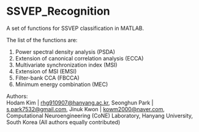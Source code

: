 # SSVEP_Recognition
A set of functions for SSVEP classification in MATLAB.

The list of the functions are:
1. Power spectral density analysis (PSDA)
2. Extension of canonical correlation analysis (ECCA)
3. Multivariate synchronization index (MSI)
4. Extension of MSI (EMSI)
5. Filter-bank CCA (FBCCA)
6. Minimum energy combination (MEC)

Authors: <br>
Hodam Kim | rhg910907@hanyang.ac.kr, 
Seonghun Park | s.park7532@gmail.com, 
Jinuk Kwon | kowm2000@naver.com, 
Computational Neuroengineering (CoNE) Laboratory, Hanyang University, South Korea
(All authors equally contributed)


